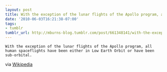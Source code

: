 ```yaml
---
layout: post
title: With the exception of the lunar flights of the Apollo program, all human spaceflights have been either in Low Earth Orbit or have been sub-orbital.
date: '2010-06-03T16:21:38-07:00'
tags:
- tumblr
tumblr_url: http://mburns-blog.tumblr.com/post/661348141/with-the-exception-of-the-lunar-flights-of-the
---
```


    With the exception of the lunar flights of the Apollo program, all human spaceflights have been either in Low Earth Orbit or have been sub-orbital.
    
via <a title="Low Earth Orbit" href="http://en.wikipedia.org/wiki/Low_Earth_orbit">Wikipedia</a>

